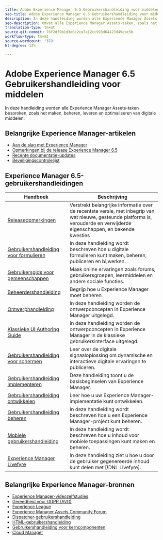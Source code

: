 ```yaml
---
title: Adobe Experience Manager 6.5 Gebruikershandleiding voor middelen
seo-title: Adobe Experience Manager 6.5 Gebruikershandleiding voor middelen
description: In deze handleiding worden alle Experience Manager Assets-taken besproken, zoals het maken, beheren, leveren en optimaliseren van digitale middelen.
seo-description: Omvat alle Experience Manager Assets-taken, zoals het maken, beheren, leveren en optimaliseren van digitale middelen.
translation-type: tm+mt
source-git-commit: 76f2df9b1d3e6c2ca7a12cc998d64423d49ebc5b
workflow-type: tm+mt
source-wordcount: '378'
ht-degree: 12%

---
```



# Adobe Experience Manager 6.5 Gebruikershandleiding voor middelen

In deze handleiding worden alle Experience Manager Assets-taken besproken, zoals het maken, beheren, leveren en optimaliseren van digitale middelen.

## Belangrijke Experience Manager-artikelen

<!-- TBD: Some of these links will soon be updated. Change these when new articles go live on docs.adobe.com.
-->

* [Aan de slag met Experience Manager](https://helpx.adobe.com/experience-manager/get-started.html)
* [Opmerkingen bij de release Experience Manager 6.5](/help/release-notes/home.md)
* [Recente documentatie-updates](https://helpx.adobe.com/experience-manager/documentation-updates.html)
* [Beveiligingscontrolelijst](/help/sites-administering/security-checklist.md)

## Experience Manager 6.5-gebruikershandleidingen

| Handboek | Beschrijving |
|--- |---|
| [Releaseopmerkingen](/help/release-notes/home.md) | Verstrekt belangrijke informatie over de recentste versie, met inbegrip van wat nieuwe, gesteunde platforms is, verouderde en verwijderde eigenschappen, en bekende kwesties |
| [Gebruikershandleiding voor formulieren](/help/forms/home.md) | In deze handleiding wordt beschreven hoe u digitale formulieren kunt maken, beheren, publiceren en bijwerken. |
| [Gebruikersgids voor gemeenschappen](/help/communities/home.md) | Maak online ervaringen zoals forums, gebruikersgroepen, leermiddelen en andere sociale functies. |
| [Beheerdershandleiding](/help/sites-administering/home.md) | Begrijp hoe u Experience Manager moet beheren. |
| [Ontwerphandleiding](/help/sites-authoring/home.md) | In deze handleiding worden de ontwerpconcepten in Experience Manager uitgelegd. |
| [Klassieke UI Authoring Guide](/help/sites-classic-ui-authoring/home.md) | In deze handleiding worden de ontwerpconcepten in Experience Manager in de klassieke gebruikersinterface uitgelegd. |
| [Gebruikershandleiding voor schermen](https://docs.adobe.com/content/help/en/experience-manager-screens/user-guide/aem-screens-introduction.html) | Leer over de digitale signaaloplossing om dynamische en interactieve digitale ervaringen te publiceren. |
| [Gebruikershandleiding implementeren](/help/sites-deploying/home.md) | Deze handleiding toont u de basisbeginselen van Experience Manager. |
| [Gebruikershandleiding ontwikkelen](/help/sites-developing/home.md) | Leer hoe u uw Experience Manager-implementatie kunt ontwikkelen. |
| [Gebruikershandleiding beheren](/help/managing/home.md) | In deze handleiding wordt beschreven hoe u een Experience Manager-project kunt beheren. |
| [Mobiele gebruikershandleiding](/help/mobile/home.md) | In deze handleiding wordt beschreven hoe u inhoud voor mobiele toepassingen kunt maken en beheren. |
| [Experience Manager Livefyre](https://docs.adobe.com/content/help/en/livefyre/using/home.html) | In deze handleiding ziet u hoe u door de gebruiker gegenereerde inhoud kunt delen met [!DNL Livefyre]. |

## Belangrijke Experience Manager-bronnen

* [Experience Manager-videozelfstudies](https://helpx.adobe.com/experience-manager/kt/index/aem-6-5-videos.html#Assets)
* [Gereedheid voor GDPR (AVG)](/help/managing/data-protection-and-privacy.md)
* [Experience League](https://guided.adobe.com/?mv=other#recommended/solutions/experience-manager)
* [Experience Manager Assets Community Forum](https://experienceleaguecommunities.adobe.com/t5/Adobe-Experience-Manager-Assets/ct-p/experience-manager-assets-community)
* [Dispatcher-gebruikershandleiding](https://docs.adobe.com/content/help/en/experience-manager-dispatcher/using/dispatcher.html)
* [HTML-gebruikershandleiding](https://docs.adobe.com/content/help/en/experience-manager-htl/using/overview.html)
* [Gebruikershandleiding voor kerncomponenten](https://docs.adobe.com/content/help/en/experience-manager-core-components/using/introduction.html)
* [Cloud Manager](https://docs.adobe.com/content/help/en/experience-manager-cloud-manager/using/introduction-to-cloud-manager.html)
